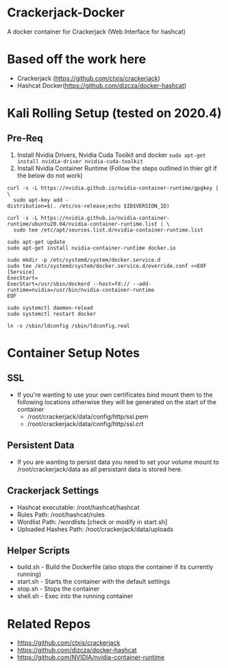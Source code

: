 # Crackerjack-Docker
A docker container for Crackerjack (Web Interface for hashcat)

# Based off the work here
* Crackerjack (https://github.com/ctxis/crackerjack)
* Hashcat Docker(https://github.com/dizcza/docker-hashcat)

# Kali Rolling Setup (tested on 2020.4)

## Pre-Req
1. Install Nvidia Drivers, Nvidia Cuda Toolkit and docker
`sudo apt-get install nvidia-driver nvidia-cuda-toolkit`
2. Install Nvidia Container Runtime (Follow the steps outlined in thier git if the below do not work)
```
curl -s -L https://nvidia.github.io/nvidia-container-runtime/gpgkey | \
  sudo apt-key add -
distribution=$(. /etc/os-release;echo $ID$VERSION_ID)
```
```
curl -s -L https://nvidia.github.io/nvidia-container-runtime/ubuntu20.04/nvidia-container-runtime.list | \
  sudo tee /etc/apt/sources.list.d/nvidia-container-runtime.list
```
```
sudo apt-get update
sudo apt-get install nvidia-container-runtime docker.io
```
```
sudo mkdir -p /etc/systemd/system/docker.service.d
sudo tee /etc/systemd/system/docker.service.d/override.conf <<EOF 
[Service] 
ExecStart= 
ExecStart=/usr/sbin/dockerd --host=fd:// --add-runtime=nvidia=/usr/bin/nvidia-container-runtime
EOF
```
```
sudo systemctl daemon-reload
sudo systemctl restart docker
```
```
ln -s /sbin/ldconfig /sbin/ldconfig.real
```

# Container Setup Notes
## SSL
* If you're wanting to use your own certificates bind mount them to the following locations otherwise they will be generated on the start of the container
  * /root/crackerjack/data/config/http/ssl.pem
  * /root/crackerjack/data/config/http/ssl.crt

## Persistent Data 
* If you are wanting to persist data you need to set your volume mount to /root/crackerjack/data as all persistant data is stored here.

## Crackerjack Settings
* Hashcat executable: /root/hashcat/hashcat
* Rules Path: /root/hashcat/rules
* Wordlist Path: /wordlists [check or modify in start.sh]
* Uploaded Hashes Path: /root/crackerjack/data/uploads

## Helper Scripts
* build.sh - Build the Dockerfile (also stops the container if its currently running)
* start.sh - Starts the container with the default settings
* stop.sh - Stops the container
* shell.sh - Exec into the running container

# Related Repos
* https://github.com/ctxis/crackerjack
* https://github.com/dizcza/docker-hashcat
* https://github.com/NVIDIA/nvidia-container-runtime
